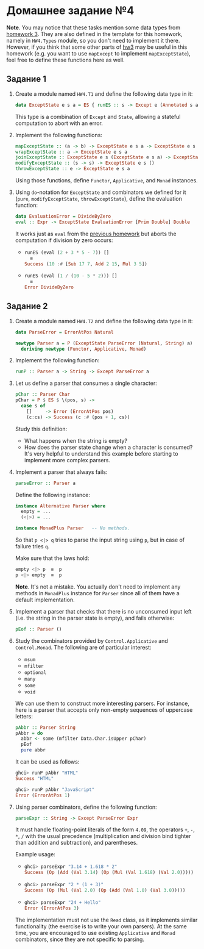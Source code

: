 # Домашнее задание №4

**Note**. You may notice that these tasks mention some data types from [homework 3](../hw3/). They are also defined in the template for this homework, namely in `HW4.Types` module, so you don't need to implement it there. However, if you think that some other parts of [hw3](../hw3/) may be useful in this homework (e.g. you want to use `mapExcept` to implement `mapExceptState`), feel free to define these functions here as well.

## Задание 1

1. Create a module named `HW4.T1` and define the following data type in it:

    ```haskell
    data ExceptState e s a = ES { runES :: s -> Except e (Annotated s a) }
    ```

    This type is a combination of `Except` and `State`, allowing a stateful computation to abort with an error.

2. Implement the following functions:

    ```haskell
    mapExceptState :: (a -> b) -> ExceptState e s a -> ExceptState e s b
    wrapExceptState :: a -> ExceptState e s a
    joinExceptState :: ExceptState e s (ExceptState e s a) -> ExceptState e s a
    modifyExceptState :: (s -> s) -> ExceptState e s ()
    throwExceptState :: e -> ExceptState e s a
    ```

    Using those functions, define `Functor`, `Applicative`, and `Monad` instances.

3. Using `do`-notation for `ExceptState` and combinators we defined for it (`pure`, `modifyExceptState`, `throwExceptState`), define the evaluation function:

    ```haskell
    data EvaluationError = DivideByZero
    eval :: Expr -> ExceptState EvaluationError [Prim Double] Double
    ```

    It works just as `eval` from the [previous homework](../hw3/) but aborts the computation if division by zero occurs:

      * ```haskell
        runES (eval (2 + 3 * 5 - 7)) []
          ≡
        Success (10 :# [Sub 17 7, Add 2 15, Mul 3 5])
        ```

      * ```haskell
        runES (eval (1 / (10 - 5 * 2))) []
          ≡
        Error DivideByZero
        ```

## Задание 2

1. Create a module named `HW4.T2` and define the following data type in it:

    ```haskell
    data ParseError = ErrorAtPos Natural

    newtype Parser a = P (ExceptState ParseError (Natural, String) a)
      deriving newtype (Functor, Applicative, Monad)
    ```

2. Implement the following function:

    ```haskell
    runP :: Parser a -> String -> Except ParseError a
    ```

3. Let us define a parser that consumes a single character:

    ```haskell
    pChar :: Parser Char
    pChar = P $ ES $ \(pos, s) ->
      case s of
        []     -> Error (ErrorAtPos pos)
        (c:cs) -> Success (c :# (pos + 1, cs))
    ```

    Study this definition:
      * What happens when the string is empty?
      * How does the parser state change when a character is consumed?
    It's very helpful to understand this example before starting to implement more complex parsers.

4. Implement a parser that always fails:

    ```haskell
    parseError :: Parser a
    ```

    Define the following instance:

    ```haskell
    instance Alternative Parser where
      empty = ...
      (<|>) = ...

    instance MonadPlus Parser   -- No methods.
    ```

    So that `p <|> q` tries to parse the input string using `p`, but in case of failure tries `q`.

    Make sure that the laws hold:

    ```haskell
    empty <|> p  ≡  p
    p <|> empty  ≡  p
    ```

    **Note**. It's not a mistake. You actually don't need to implement any methods in `MonadPlus` instance for `Parser` since all of them have a default implementation.

5. Implement a parser that checks that there is no unconsumed input left (i.e. the string in the parser state is empty), and fails otherwise:

    ```haskell
    pEof :: Parser ()
    ```

6. Study the combinators provided by `Control.Applicative` and `Control.Monad`. The following are of particular interest:

    * `msum`
    * `mfilter`
    * `optional`
    * `many`
    * `some`
    * `void`

    We can use them to construct more interesting parsers. For instance, here is a parser that accepts only non-empty sequences of uppercase letters:

      ```haskell
      pAbbr :: Parser String
      pAbbr = do
        abbr <- some (mfilter Data.Char.isUpper pChar)
        pEof
        pure abbr
      ```

    It can be used as follows:

      ```haskell
      ghci> runP pAbbr "HTML"
      Success "HTML"

      ghci> runP pAbbr "JavaScript"
      Error (ErrorAtPos 1)
      ```

7. Using parser combinators, define the following function:

    ```haskell
    parseExpr :: String -> Except ParseError Expr
    ```

    It must handle floating-point literals of the form `4.09`, the operators `+`, `-`, `*`, `/` with the usual precedence (multiplication and division bind tighter than addition and subtraction), and parentheses.

    Example usage:

    * ```haskell
      ghci> parseExpr "3.14 + 1.618 * 2"
      Success (Op (Add (Val 3.14) (Op (Mul (Val 1.618) (Val 2.0)))))
      ```

    * ```haskell
      ghci> parseExpr "2 * (1 + 3)"
      Success (Op (Mul (Val 2.0) (Op (Add (Val 1.0) (Val 3.0)))))
      ```

    * ```haskell
      ghci> parseExpr "24 + Hello"
      Error (ErrorAtPos 3)
      ```

    The implementation must not use the `Read` class, as it implements similar functionality (the exercise is to write your own parsers). At the same time, you are encouraged to use existing `Applicative` and `Monad` combinators, since they are not specific to parsing.
